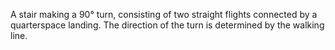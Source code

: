 A stair making a 90&deg; turn, consisting of two straight flights connected by a quarterspace landing. The direction of the turn is determined by the walking line.